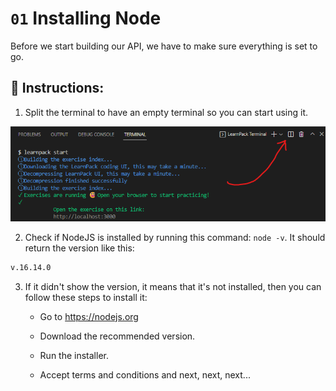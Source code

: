 # `01` Installing Node

Before we start building our API, we have to make sure everything is set to go.

## 📝 Instructions:

1. Split the terminal to have an empty terminal so you can start using it.

![Split the terminal](../../assets/split-terminal.png)

2. Check if NodeJS is installed by running this command: `node -v`. It should return the version like this:

```bash
v.16.14.0
```

3. If it didn't show the version, it means that it's not installed, then you can follow these steps to install it:

    - Go to https://nodejs.org

    - Download the recommended version.

    - Run the installer.

    - Accept terms and conditions and next, next, next...